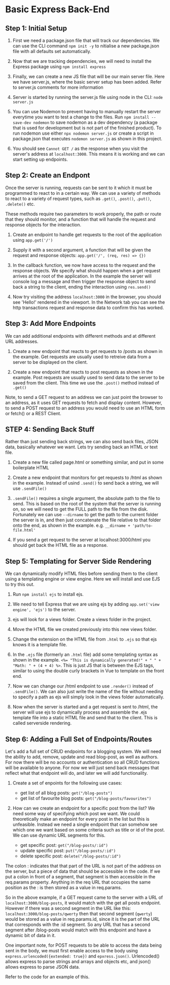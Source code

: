 # Basic Express Back-End

## Step 1: Initial Setup

1. First we need a package.json file that will track our dependencies. We can use the CLI command `npm init -y` to nitialise a new package.json file with all defaults set automatically.

2. Now that we are tracking dependencies, we will need to install the Express package using `npm install express`

3. Finally, we can create a new JS file that will be our main server file. Here we have server.js, where the basic server setup has been added. Refer to server.js comments for more information

4. Server is started by running the server.js file using node in the CLI: `node server.js`

5. You can use Nodemon to prevent having to manually restart the server everytime you want to test a change to the files. Run `npm install --save-dev nodemon` to save nodemon as a dev dependency (a package that is used for development but is not part of the finished product). To run nodemon use either `npx nodemon server.js` or create a script in package.json that executes `nodemon server.js` as shown in this project.

6. You should see `Cannot GET /` as the response when you visit the server's address at `localhost:3000`. This means it is working and we can start setting up endpoints.

## Step 2: Create an Endpont

Once the server is running, requests can be sent to it which it must be programmed to react to in a certain way. We can use a variety of methods to react to a variety of request types, such as `.get()`, `.post()`, `.put()`, `.delete()` etc.

These methods require two parameters to work properly, the path or route that they should monitor, and a function that will handle the request and response objects for the interaction.

1. Create an endpoint to handle get requests to the root of the application using `app.get('/')`

2. Supply it with a second argument, a function that will be given the request and response objects: `app.get('/', (req, res) => {})`

3. In the callback function, we now have access to the request and the response objects. We specify what should happen when a get request arrives at the root of the application. In the example the server will console log a message and then trigger the response object to send back a string to the client, ending the interaction using `res.send()`

4. Now try visiting the address `localhost:3000` in the browser, you should see 'Hello!' rendered in the viewport. In the Network tab you can see the http transactions request and response data to confirm this has worked.

## Step 3: Add More Endpoints

We can add additional endpoints with different methods and at different URL addresses.

1. Create a new endpoint that reacts to get requests to /posts as shown in the example. Get requests are usually used to retreive data from a server to be displayed on the client.

2. Create a new endpoint that reacts to post requests as shown in the example. Post requests are usually used to send data to the server to be saved from the client. This time we use the `.post()` method instead of `.get()`

Note, to send a GET request to an address we can just point the browser to an address, as it uses GET requests to fetch and display content. However, to send a POST request to an address you would need to use an HTML form or fetch() or a REST Client.

## STEP 4: Sending Back Stuff

Rather than just sending back strings, we can also send back files, JSON data, basically whatever we want. Lets try sending back an HTML or text file.

1. Create a new file called page.html or something similar, and put in some boilerplate HTML

2. Create a new endpoint that monitors for get requests to /html as shown in the example. Instead of usind `.send()` to send back a string, we will use `.sendFile()`

3. `.sendFile()` requires a single argument, the absolute path to the file to send. This is based on the root of the system that the server is running on, so we will need to get the FULL path to the file from the disk. Fortunately we can use `--dirname` to get the path to the current folder the server is in, and then just concatenate the file relative to that folder onto the end, as shown in the example.
e.g. `__dirname + 'path/to-file.html'`

4. If you send a get request to the server at localhost:3000/html you should get back the HTML file as a response.

## Step 5: Templating for Server Side Rendering

We can dynamically modify HTML files before sending them to the client using a templating engine or view engine. Here we will install and use EJS to try this out.

1. Run `npm install ejs` to install ejs.

2. We need to tell Express that we are using ejs by adding `app.set('view engine', 'ejs')` to the server.

3. ejs will look for a views folder. Create a views folder in the project.

4. Move the HTML file we created previously into this new views folder.

5. Change the extension on the HTML file from `.html` to `.ejs` so that ejs knows it is a template file.

6. In the `.ejs` file (formerly an `.html` file) add some templating syntax as shown in the example. `<%= "This is dynamically generated!" + " " + "Math: " + (4 + 4) %>`. This is just JS that is between the EJS tags, similar to using the double curly brackets in Vue to template on the front end.

7. Now we can change our /html endpoint to use `.render()` instead of `.sendFile()`. We can also just write the name of the file without needing to specify a path as ejs will simply look in the views folder automatically.

8. Now when the server is started and a get request is sent to /html, the server will use ejs to dynamically process and assemble the .ejs template file into a static HTML file and send that to the client. This is called serverside rendering.

## Step 6: Adding a Full Set of Endpoints/Routes
Let's add a full set of CRUD endpoints for a blogging system. We will need the ability to add, remove, update and read blog-post, as well as authors. For now there will be no accounts or authentication so all CRUD functions will be available to anyone. For now we will just send back messages that reflect what that endpoint will do, and later we will add functionality.

1. Create a set of enpoints for the following use cases:
    - get list of all blog posts: `get("/blog-posts")`
    - get list of favourite blog posts: `get("/blog-posts/favourites")`

2. How can we create an endpoint for a specific post from the list? We need some way of specifying which post we want. We could theoretically make an endpoint for every post in the list but this is unfeasible. Instead we need a single endpoint that can somehow see which one we want based on some criteria such as title or id of the post. We can use dynamic URL segments for this.
    - get specific post: `get("/blog-posts/:id")`
    - update specific post: `put("/blog-posts/:id")`
    - delete specific post: `delete("/blog-posts/:id")`

The colon : indicates that that part of the URL is not part of the address on the server, but a piece of data that should be accessible in the code. If we put a colon in front of a segment, that segment is then accessible in the req.params property. Anything in the req URL that occupies the same position as the : is then stored as a value in req.params.

So in the above example, if a GET request came to the server with a URL of `localhost:3000/blog-posts`, it would match with the get all posts endpoint. However if there was a second segment in the URL like this: `localhost:3000/blog-posts/qwerty` then that second segment (`qwerty`) would be stored as a value in req.params.id, since it is the part of the URL that corresponds with the :id segment. So any URL that has a second segment after /blog-posts would match with this endpoint and have a dynamic bit of data in it.

One important note, for POST requests to be able to access the data being sent in the body, we must first enable access to the body using `express.urlencoded({extended: true})` and `epxress.json()`. Urlencoded() allows express to parse strings and arrays and objects etc, and json() allows express to parse JSON data.

Refer to the code for an example of this.